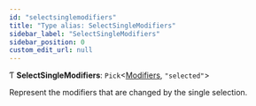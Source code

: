 ```yaml
---
id: "selectsinglemodifiers"
title: "Type alias: SelectSingleModifiers"
sidebar_label: "SelectSingleModifiers"
sidebar_position: 0
custom_edit_url: null
---
```


Ƭ **SelectSingleModifiers**: `Pick`<[Modifiers](modifiers.md), ``"selected"``\>

Represent the modifiers that are changed by the single selection.
